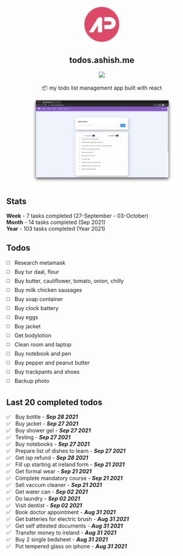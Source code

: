<p align="center">
  <img src="https://raw.githubusercontent.com/ashishdotme/assets/master/logo.png" alt="drawing" width="100"/>
</p>

<h2 align="center">todos.ashish.me</h2>

<p align="center">
<a href="https://img.shields.io/github/last-commit/ashishdotme/todos.ashish.me?style=for-the-badge"><img src="https://img.shields.io/github/last-commit/ashishdotme/todos.ashish.me?style=for-the-badge"></a>
</p>

<p align="center">📦 my todo list management app built with react </p>

<div style='margin:0 auto;width:80%;'>
  <img src="./assets/todos.png" alt="drawing"/>
</div>

## Stats

<!-- week starts --><b>Week</b> - 7 tasks completed (27-September - 03-October)<br><!-- week ends -->
<!-- month starts --><b>Month</b> - 14 tasks completed (Sep 2021)<br><!-- month ends -->
<!-- year starts --><b>Year</b> - 103 tasks completed (Year 2021)<!-- year ends -->

## Todos

<!-- todos starts -->
◻️  &nbsp; Research metamask<br>◻️  &nbsp; Buy tur daal, flour<br>◻️  &nbsp; Buy butter, cauliflower, tomato, onion, chilly<br>◻️  &nbsp; Buy milk chicken sausages<br>◻️  &nbsp; Buy soap container<br>◻️  &nbsp; Buy clock battery<br>◻️  &nbsp; Buy eggs<br>◻️  &nbsp; Buy jacket<br>◻️  &nbsp; Get bodylotion<br>◻️  &nbsp; Clean room and laptop<br>◻️  &nbsp; Buy notebook and pen<br>◻️  &nbsp; Buy pepper and peanut butter<br>◻️  &nbsp; Buy trackpants and shoes<br>◻️  &nbsp; Backup photo
<!-- todos ends -->

## Last 20 completed todos

<!-- completed starts -->
✅  &nbsp; Buy bottle - **_Sep 28 2021_**<br>✅  &nbsp; Buy jacket - **_Sep 27 2021_**<br>✅  &nbsp; Buy shower gel - **_Sep 27 2021_**<br>✅  &nbsp; Testing - **_Sep 27 2021_**<br>✅  &nbsp; Buy notebooks - **_Sep 27 2021_**<br>✅  &nbsp; Prepare list of dishes to learn - **_Sep 27 2021_**<br>✅  &nbsp; Get isp refund - **_Sep 28 2021_**<br>✅  &nbsp; Fill up starting at ireland form - **_Sep 21 2021_**<br>✅  &nbsp; Get formal wear - **_Sep 21 2021_**<br>✅  &nbsp; Complete mandatory course - **_Sep 21 2021_**<br>✅  &nbsp; Sell vaccum cleaner - **_Sep 21 2021_**<br>✅  &nbsp; Get water can - **_Sep 02 2021_**<br>✅  &nbsp; Do laundry - **_Sep 02 2021_**<br>✅  &nbsp; Visit dentist - **_Sep 02 2021_**<br>✅  &nbsp; Book doctor appointment - **_Aug 31 2021_**<br>✅  &nbsp; Get batteries for electric brush - **_Aug 31 2021_**<br>✅  &nbsp; Get self attested documents - **_Aug 31 2021_**<br>✅  &nbsp; Transfer money to ireland - **_Aug 31 2021_**<br>✅  &nbsp; Buy 2 single bedsheet - **_Aug 31 2021_**<br>✅  &nbsp; Put tempered glass on iphone - **_Aug 31 2021_**
<!-- completed ends -->

